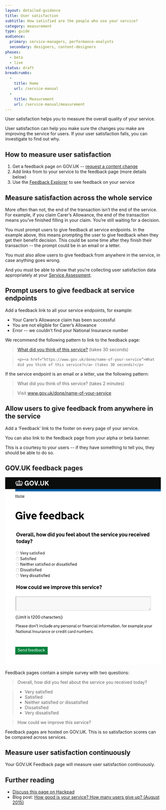 ```yaml
---
layout: detailed-guidance
title: User satisfaction
subtitle: How satisfied are the people who use your service?
category: measurement
type: guide
audience:
  primary: service-managers, performance-analysts
  secondary: designers, content-designers
phases:
  - beta
  - live
status: draft
breadcrumbs:
  -
    title: Home
    url: /service-manual
  -
    title: Measurement
    url: /service-manual/measurement
---
```


User satisfaction helps you to measure the overall quality of your service.

User satisfaction can help you make sure the changes you make are improving the service for users. If your user satisfaction falls, you can investigate to find out why.

## How to measure user satisfaction

1. Get a feedback page on GOV.UK -- [request a content change](https://support.production.alphagov.co.uk/)
2. Add links from to your service to the feedback page (more details below)
3. Use the [Feedback Explorer](https://support.production.alphagov.co.uk/anonymous_feedback/explore) to see feedback on your service

## Measure satisfaction across the whole service

More often than not, the end of the transaction isn’t the end of the service. For example, if you claim Carer’s Allowance, the end of the transaction means you’ve finished filling in your claim. You’re still waiting for a decision.

You must prompt users to give feedback at service endpoints. In the example above, this means prompting the user to give feedback when they get their benefit decision. This could be some time after they finish their transaction -- the prompt could be in an email or a letter.

You must also allow users to give feedback from anywhere in the service, in case anything goes wrong.

And you must be able to show that you’re collecting user satisfaction data appropriately at your [Service Assessment](https://www.gov.uk/service-manual/digital-by-default/assessments-at-gds.html).

## Prompt users to give feedback at service endpoints

Add a feedback link to all your service endpoints, for example:

* Your Carer’s Allowance claim has been successful
* You are not eligible for Carer’s Allowance
* Error -- we couldn’t find your National Insurance number

We recommend the following pattern to link to the feedback page:

> [What did you think of this service?]() (takes 30 seconds)

> `<p><a href=“https://www.gov.uk/done/name-of-your-service”>What did you think of this service?</a> (takes 30 seconds)</p>`

If the service endpoint is an email or a letter, use the following pattern:

> What did you think of this service? (takes 2 minutes)

> Visit www.gov.uk/done/name-of-your-service

## Allow users to give feedback from anywhere in the service

Add a ‘Feedback’ link to the footer on every page of your service.

You can also link to the feedback page from your alpha or beta banner.

This is a courtesy to your users -- if they have something to tell you, they should be able to do so.

## GOV.UK feedback pages

![A Feedback page on GOV.UK](/service-manual/assets/images/feedback-page.png)

Feedback pages contain a simple survey with two questions:

> Overall, how did you feel about the service you received today?

> * Very satisfied
> * Satisfied
> * Neither satisfied or dissatisfied
> * Dissatisfied
> * Very dissatisfied

> How could we improve this service?

Feedback pages are hosted on GOV.UK. This is so satisfaction scores can be compared across services.

## Measure user satisfaction continuously

Your GOV.UK Feedback page will measure user satisfaction continuously.

## Further reading

* [Discuss this page on Hackpad](https://designpatterns.hackpad.com/User-satisfaction-and-user-feedback-zfk4wUpWNj3)
* Blog post: [How good is your service? How many users give up? (August 2015)](https://designnotes.blog.gov.uk/2015/08/13/how-good-is-your-service-how-many-users-give-up/)
